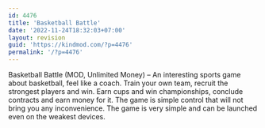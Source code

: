 ```yaml
---
id: 4476
title: 'Basketball Battle'
date: '2022-11-24T18:32:03+07:00'
layout: revision
guid: 'https://kindmod.com/?p=4476'
permalink: '/?p=4476'
---
```


Basketball Battle (MOD, Unlimited Money) – An interesting sports game about basketball, feel like a coach. Train your own team, recruit the strongest players and win. Earn cups and win championships, conclude contracts and earn money for it. The game is simple control that will not bring you any inconvenience. The game is very simple and can be launched even on the weakest devices.